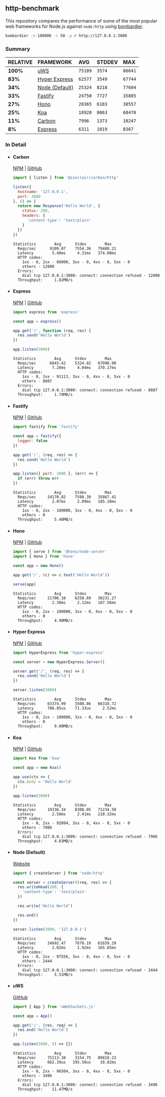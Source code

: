 ## http-benchmark

This repository compares the performance of some of the most popular web frameworks for Node.js against `node:http` using [bombardier](https://github.com/codesenberg/bombardier).

```bash
bombardier -n 100000 -c 50 -p r http://127.0.0.1:3000
```

### Summary

| RELATIVE | FRAMEWORK | AVG | STDDEV | MAX |
| :--- | :--- | :--- | :--- | :--- |
| **100%** | [uWS](#uws) | `75189` | `3574` | `86641` |
| **83%** | [Hyper Express](#hyper-express) | `62577` | `3549` | `67744` |
| **34%** | [Node (Default)](#node-default) | `25324` | `8218` | `77604` |
| **33%** | [Fastify](#fastify) | `24750` | `7727` | `35805` |
| **27%** | [Hono](#hono) | `20365` | `6183` | `30557` |
| **25%** | [Koa](#koa) | `18928` | `8063` | `68470` |
| **11%** | [Carbon](#carbon) | `7996` | `1373` | `10247` |
| **8%** | [Express](#express) | `6311` | `1019` | `8367` |


### In Detail

- #### Carbon
  [NPM](https://npmjs.com/@sinclair/carbon) | [GitHub](https://github.com/sinclairzx81/carbon)
  ```js
  import { listen } from '@sinclair/carbon/http'

  listen({
    hostname: '127.0.0.1',
    port: 3000
  }, () => {
    return new Response('Hello World', {
      status: 200,
      headers: {
        'content-type': 'text/plain'
      }
    })
  })
  ```

  ```
  Statistics        Avg      Stdev        Max
    Reqs/sec      9109.07    7554.36   79480.21
    Latency        5.48ms     4.31ms   374.80ms
    HTTP codes:
      1xx - 0, 2xx - 88000, 3xx - 0, 4xx - 0, 5xx - 0
      others - 12000
    Errors:
      dial tcp 127.0.0.1:3000: connect: connection refused - 12000
    Throughput:     1.82MB/s
  ```

- #### Express
  [NPM](https://npmjs.com/express) | [GitHub](https://github.com/expressjs/express)
  ```js
  import express from 'express'

  const app = express()

  app.get('/', function (req, res) {
    res.send('Hello World')
  })

  app.listen(3000)
  ```

  ```
  Statistics        Avg      Stdev        Max
    Reqs/sec      6843.42    5324.82   67098.00
    Latency        7.28ms     4.04ms   370.17ms
    HTTP codes:
      1xx - 0, 2xx - 91113, 3xx - 0, 4xx - 0, 5xx - 0
      others - 8887
    Errors:
      dial tcp 127.0.0.1:3000: connect: connection refused - 8887
    Throughput:     1.79MB/s
  ```

- #### Fastify
  [NPM](https://npmjs.com/fastify) | [GitHub](https://github.com/fastify/fastify)
  ```js
  import fastify from 'fastify'

  const app = fastify({
    logger: false
  })

  app.get('/', (req, res) => {
    res.send('Hello World')
  })

  app.listen({ port: 3000 }, (err) => {
    if (err) throw err
  })
  ```

  ```
  Statistics        Avg      Stdev        Max
    Reqs/sec     24170.82    7598.39   35867.41
    Latency        2.07ms     2.09ms   185.10ms
    HTTP codes:
      1xx - 0, 2xx - 100000, 3xx - 0, 4xx - 0, 5xx - 0
      others - 0
    Throughput:     5.48MB/s
  ```

- #### Hono
  [NPM](https://npmjs.com/hono) | [GitHub](https://github.com/honojs/hono)
  ```js
  import { serve } from '@hono/node-server'
  import { Hono } from 'hono'

  const app = new Hono()

  app.get('/', (c) => c.text('Hello World'))

  serve(app)
  ```

  ```
  Statistics        Avg      Stdev        Max
    Reqs/sec     21706.10    6258.69   30231.27
    Latency        2.30ms     2.12ms   187.56ms
    HTTP codes:
      1xx - 0, 2xx - 100000, 3xx - 0, 4xx - 0, 5xx - 0
      others - 0
    Throughput:     4.90MB/s
  ```

- #### Hyper Express
  [NPM](https://npmjs.com/hyper-express) | [GitHub](https://github.com/kartikk221/hyper-express)
  ```js
  import HyperExpress from 'hyper-express'

  const server = new HyperExpress.Server()

  server.get('/', (req, res) => {
    res.send('Hello World')
  })

  server.listen(3000)
  ```

  ```
  Statistics        Avg      Stdev        Max
    Reqs/sec     63374.99    3508.86   66318.72
    Latency      786.85us    71.33us     2.52ms
    HTTP codes:
      1xx - 0, 2xx - 100000, 3xx - 0, 4xx - 0, 5xx - 0
      others - 0
    Throughput:     9.00MB/s
  ```

- #### Koa
  [NPM](https://npmjs.com/koa) | [GitHub](https://github.com/koajs/koa)
  ```js
  import Koa from 'koa'

  const app = new Koa()

  app.use(ctx => {
    ctx.body = 'Hello World'
  })

  app.listen(3000)
  ```

  ```
  Statistics        Avg      Stdev        Max
    Reqs/sec     19336.34    8308.05   71234.50
    Latency        2.58ms     2.41ms   210.32ms
    HTTP codes:
      1xx - 0, 2xx - 92094, 3xx - 0, 4xx - 0, 5xx - 0
      others - 7906
    Errors:
      dial tcp 127.0.0.1:3000: connect: connection refused - 7906
    Throughput:     4.03MB/s
  ```

- #### Node (Default)
  [Website](https://nodejs.org/api/http.html)
  ```js
  import { createServer } from 'node:http'

  const server = createServer((req, res) => {
    res.writeHead(200, {
      'content-type': 'text/plain'
    })

    res.write('Hello World')

    res.end()
  })

  server.listen(3000, '127.0.0.1')
  ```

  ```
  Statistics        Avg      Stdev        Max
    Reqs/sec     24692.47    7670.19   61659.29
    Latency        2.02ms     1.92ms   165.85ms
    HTTP codes:
      1xx - 0, 2xx - 97556, 3xx - 0, 4xx - 0, 5xx - 0
      others - 2444
    Errors:
      dial tcp 127.0.0.1:3000: connect: connection refused - 2444
    Throughput:     5.51MB/s
  ```

- #### uWS
  [GitHub](https://github.com/uNetworking/uWebSockets.js)
  ```js
  import { App } from 'uWebSockets.js'

  const app = App()

  app.get('/', (res, req) => {
    res.end('Hello World')
  })

  app.listen(3000, () => {})
  ```

  ```
  Statistics        Avg      Stdev        Max
    Reqs/sec     75113.38    3154.75   89819.23
    Latency      662.39us   195.50us    10.82ms
    HTTP codes:
      1xx - 0, 2xx - 96504, 3xx - 0, 4xx - 0, 5xx - 0
      others - 3496
    Errors:
      dial tcp 127.0.0.1:3000: connect: connection refused - 3496
    Throughput:    11.47MB/s
  ```


